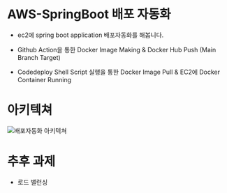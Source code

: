 # AWS-SpringBoot 배포 자동화
- ec2에 spring boot application 배포자동화를 해봅니다.

- Github Action을 통한 Docker Image Making & Docker Hub Push (Main Branch Target)
- Codedeploy Shell Script 실행을 통한 Docker Image Pull & EC2에 Docker Container Running

# 아키텍쳐

![배포자동화 아키텍쳐](https://user-images.githubusercontent.com/33655186/151500793-9f5a30ad-14dc-4ba8-8141-7f2b7140492b.png)


# 추후 과제

- 로드 밸런싱
